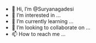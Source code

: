 - 👋 Hi, I’m @Suryanagadesi
- 👀 I’m interested in ...
- 🌱 I’m currently learning ...
- 💞️ I’m looking to collaborate on ...
- 📫 How to reach me ...

<!---
Suryanagadesi/Suryanagadesi is a ✨ special ✨ repository because its `README.md` (this file) appears on your GitHub profile.
You can click the Preview link to take a look at your changes.
--->
